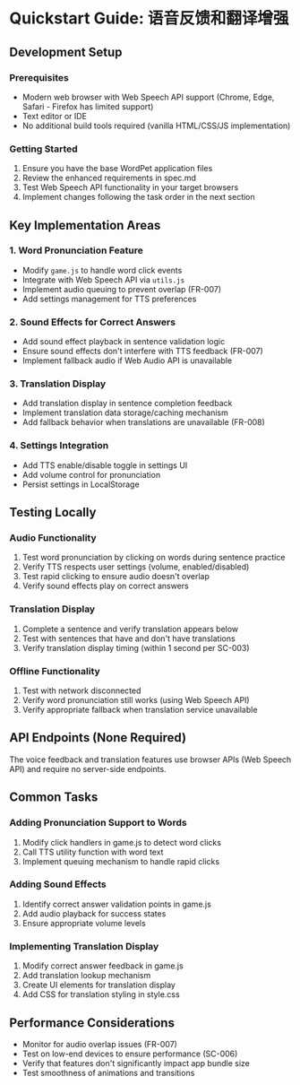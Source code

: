 # Quickstart Guide: 语音反馈和翻译增强

## Development Setup

### Prerequisites
- Modern web browser with Web Speech API support (Chrome, Edge, Safari - Firefox has limited support)
- Text editor or IDE
- No additional build tools required (vanilla HTML/CSS/JS implementation)

### Getting Started
1. Ensure you have the base WordPet application files
2. Review the enhanced requirements in spec.md
3. Test Web Speech API functionality in your target browsers
4. Implement changes following the task order in the next section

## Key Implementation Areas

### 1. Word Pronunciation Feature
- Modify `game.js` to handle word click events
- Integrate with Web Speech API via `utils.js`
- Implement audio queuing to prevent overlap (FR-007)
- Add settings management for TTS preferences

### 2. Sound Effects for Correct Answers
- Add sound effect playback in sentence validation logic
- Ensure sound effects don't interfere with TTS feedback (FR-007)
- Implement fallback audio if Web Audio API is unavailable

### 3. Translation Display
- Add translation display in sentence completion feedback
- Implement translation data storage/caching mechanism
- Add fallback behavior when translations are unavailable (FR-008)

### 4. Settings Integration
- Add TTS enable/disable toggle in settings UI
- Add volume control for pronunciation
- Persist settings in LocalStorage

## Testing Locally

### Audio Functionality
1. Test word pronunciation by clicking on words during sentence practice
2. Verify TTS respects user settings (volume, enabled/disabled)
3. Test rapid clicking to ensure audio doesn't overlap
4. Verify sound effects play on correct answers

### Translation Display
1. Complete a sentence and verify translation appears below
2. Test with sentences that have and don't have translations
3. Verify translation display timing (within 1 second per SC-003)

### Offline Functionality
1. Test with network disconnected
2. Verify word pronunciation still works (using Web Speech API)
3. Verify appropriate fallback when translation service unavailable

## API Endpoints (None Required)
The voice feedback and translation features use browser APIs (Web Speech API) and require no server-side endpoints.

## Common Tasks

### Adding Pronunciation Support to Words
1. Modify click handlers in game.js to detect word clicks
2. Call TTS utility function with word text
3. Implement queuing mechanism to handle rapid clicks

### Adding Sound Effects
1. Identify correct answer validation points in game.js
2. Add audio playback for success states
3. Ensure appropriate volume levels

### Implementing Translation Display
1. Modify correct answer feedback in game.js
2. Add translation lookup mechanism
3. Create UI elements for translation display
4. Add CSS for translation styling in style.css

## Performance Considerations

- Monitor for audio overlap issues (FR-007)
- Test on low-end devices to ensure performance (SC-006)
- Verify that features don't significantly impact app bundle size
- Test smoothness of animations and transitions